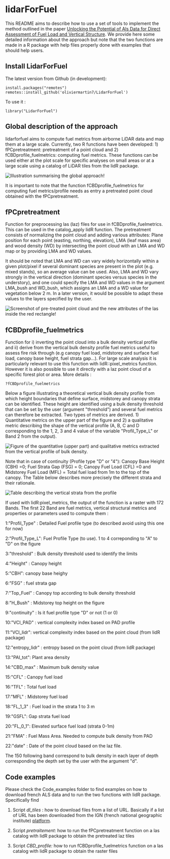 # lidarForFuel

This README aims to describe how to use a set of tools to implement the method outlined in the paper [Unlocking the Potential of Als Data for Direct Assessment of Fuel Load and Vertical Structure](https://papers.ssrn.com/sol3/papers.cfm?abstract_id=4779351). We provide here some detailed information about the approach but note that the two functions are made in a R package with help files properly done with examples that should help users.

## Install LidarForFuel

The latest version from Github (in development):

```{r}
install.packages("remotes") 
remotes::install_github('oliviermartin7/LidarForFuel')
```

To use it :

```{r}
library("LidarForFuel")
```

## Global description of the approach

lidarforfuel aims to compute fuel metrics from airborne LiDAR data and map them at a large scale. Currently, two R functions have been developed: 1) fPCpretreatment: pretreatment of a point cloud and 2) fCBDprofile_fuelmetrics: computing fuel metrics. These functions can be used either at the plot scale for specific analyses on small areas or at a large scale using a catalog of LiDAR tiles from the lidR package.

![Illustration summarising the global approach!](img/readme_1_general.png)

It is important to note that the function fCBDprofile_fuelmetrics for computing fuel metrics/profile needs as entry a pretreated point cloud obtained with the fPCpretreatment.

## fPCpretreatment

Function for preprocessing las (laz) files for use in fCBDprofile_fuelmetrics. This can be used in the catalog_apply lidR function. The pretreatment consists of normalizing the point cloud and adding various attributes: Plane position for each point (easting, northing, elevation), LMA (leaf mass area) and wood density (WD) by intersecting the point cloud with an LMA and WD map or by providing LMA and WD values.

It should be noted that LMA and WD can vary widely horizontally within a given plot/pixel if several dominant species are present in the plot (e.g. mixed stands), so an average value can be used. Also, LMA and WD vary strongly in the vertical direction (dominant species versus species in the understory), and one could specify the LMA and WD values in the argument LMA_bush and WD_bush, which assigns an LMA and a WD value for vegetation below 2 m. In a later version, it would be possible to adapt these values to the layers specified by the user.

![Screenshot of pre-treated point cloud and the new attributes of the las inside the red rectangle!](img/fpcpretreatment.png)

## fCBDprofile_fuelmetrics

Function for i) inverting the point cloud into a bulk density vertical profile and ii) derive from the vertical bulk density profile fuel metrics useful to assess fire risk through (e.g canopy fuel load, midstorey and surface fuel load, canopy base height, fuel strata gap...). For large scale analysis it is particularly relevant to use this function with lidR::pixel_metrics function. However it is also possible to use it directly with a laz point cloud of a specific forest plot or area. More details :

```{r}
?fCBDprofile_fuelmetrics
```

Below a figure illustrating a theoretical vertical bulk density profile from which height boundaries that define surface, midstorey and canopy strata can be identified. These height are identified using a bulk density threshold that can be set by the user (argument "threshold") and several fuel metrics can therefore be extracted. Two types of metrics are derived. 1) Quantitative metrics on the upper part of the figure and 2) a qualitative metric describing the shape of the vertical profile (A, B, C and D corresponding to the 1, 2, 3 and 4 value of the variable "Profil_Type_L" or Band 2 from the output).

![Figure of the quantitative (upper part) and qualitative metrics extracted from the vertical profile of bulk density.](img/Figure_metric_description.png)

Note that in case of continuity (Profile type "D" or "4"): Canopy Base Height (CBH) =0; Fuel Strata Gap (FSG) = 0; Canopy Fuel Load (CFL) =0 and Midstorey Fuel Load (MFL) = Total fuel load from 1m to the top of the canopy. The Table below describes more precisely the different strata and their rationale.

![Table describing the vertical strata from the profile](img/Table_profile_description.PNG)

If used with lidR:pixel_metrics, the output of the function is a raster with 172 Bands. The first 22 Band are fuel metrics, vertical structural metrics and properties or parameters used to compute them :

1:"Profil_Type" : Detailed Fuel profile type (to described avoid using this one for now)

2:"Profil_Type_L": Fuel Profile Type (to use). 1 to 4 correponding to "A" to "D" on the figure

3:"threshold" : Bulk density threshold used to identify the limits

4:"Height" : Canopy height

5:"CBH": canopy base heighy

6:"FSG" : fuel strata gap

7:"Top_Fuel" : Canopy top according to bulk density threshold

8:"H_Bush" : Midstorey top height on the figure

9:"continuity" : Is it fuel profile type "D" or not (1 or 0)

10:"VCI_PAD" : vertical complexity index based on PAD profile

11:"VCI_lidr": vertical complexity index based on the point cloud (from lidR package)

12:"entropy_lidr" : entropy based on the point cloud (from lidR package)

13:"PAI_tot": Plant area density

14:"CBD_max" : Maximum bulk density value

15:"CFL" : Canopy fuel load

16:"TFL" : Total fuel load

17:"MFL" : Midstorey fuel load

18:"FL_1_3" : Fuel load in the strata 1 to 3 m

19:"GSFL": Gap strata fuel load

20:"FL_0_1": Elevated surface fuel load (strata 0-1m)

21:"FMA" : Fuel Mass Area. Needed to compute bulk density from PAD

22:"date" : Date of the point cloud based on the laz file.

The 150 following band correspond to bulk density in each layer of depth corresponding the depth set by the user with the argument "d".

## Code examples

Please check the Code_examples folder to find examples on how to download french ALS data and to run the two functions with lidR package. Specifically find

1.  Script *dl_tiles* : how to download files from a list of URL. Basically if a list of URL has been downloaded from the IGN (french national geographic institute) [platform](https://geoservices.ign.fr/lidarhd#telechargementclassifiees).

2.  Script *pretraitement*: how to run the fPCpretreatment function on a las catalog with lidR package to obtain the pretreated laz tiles

3.  Script *CBD_profile:* how to run fCBDprofile_fuelmetrics function on a las catalog with lidR package to obtain the raster files
